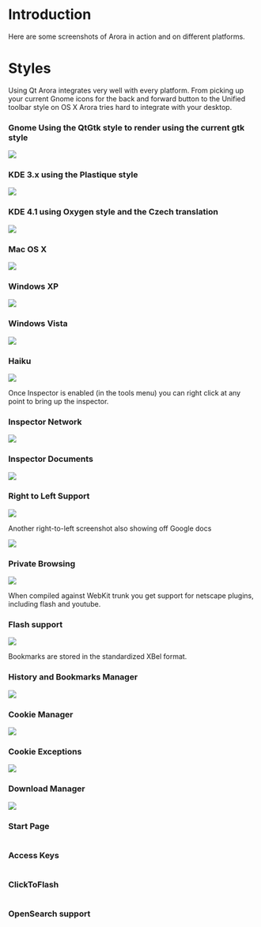 # Introduction #

Here are some screenshots of Arora in action and on different platforms.

# Styles #

Using Qt Arora integrates very well with every platform.  From picking up your current Gnome icons for the back and forward button to the Unified toolbar style on OS X Arora tries hard to integrate with your desktop.

### Gnome Using the QtGtk style to render using the current gtk style ###
[![](http://lh4.ggpht.com/icefox/SJnOn0ov9AI/AAAAAAAAAPk/gA6RzLPBpm4/s288/desktop_gnome.png)](http://picasaweb.google.co.uk/icefox/AroraScreenshots/photo#5231439625707320322)

### KDE 3.x using the Plastique style ###
[![](http://lh6.ggpht.com/icefox/SJnOn8CR4dI/AAAAAAAAAPs/v4HS_cAyWiA/s288/desktop_kde.png)](http://picasaweb.google.co.uk/icefox/AroraScreenshots/photo#5231439627693449682)

### KDE 4.1 using Oxygen style and the Czech translation ###
[![](http://lh4.ggpht.com/icefox/SJnW7_T3jII/AAAAAAAAARU/Kf4fdDSQmJM/s288/desktop_kde4.png)](http://picasaweb.google.co.uk/icefox/AroraScreenshots/photo#5231448768262933634)

### Mac OS X ###
[![](http://lh5.ggpht.com/icefox/SJnUTEN7dXI/AAAAAAAAAQ0/J7DU4q3kHWA/s288/desktop_osx.png)](http://picasaweb.google.co.uk/icefox/AroraScreenshots/photo#5231445866182309234)

### Windows XP ###
[![](http://lh3.ggpht.com/icefox/SKoAdiQCpYI/AAAAAAAAAVY/-g7nxCs8-jc/s288/arora-xp-winstyle.png)](http://picasaweb.google.co.uk/icefox/AroraScreenshots/photo#5235998024181917058)

### Windows Vista ###
[![](http://lh6.ggpht.com/icefox/SKLgX45oYWI/AAAAAAAAARk/zpBl9gNY7eM/s288/arora-vista.png)](http://picasaweb.google.co.uk/icefox/AroraScreenshots/photo#5233992417973657954)

### Haiku ###
[![](http://lh6.ggpht.com/_ht-kXuOA3bk/TBzc56x2DzI/AAAAAAAAFg0/2vgHYq0O1og/2009-10-21_arora-for-haiku_a1.png)](http://picasaweb.google.com/stephenmac7/AroraScreenshots#5484501333819395890)

Once Inspector is enabled (in the tools menu) you can right click at any point to bring up the inspector.

### Inspector Network ###
[![](http://lh6.ggpht.com/icefox/SJnO0HdsRKI/AAAAAAAAAQM/R2th7KHwkuM/s288/inspector_network.png)](http://picasaweb.google.co.uk/icefox/AroraScreenshots/photo#5231439836919645346)

### Inspector Documents ###
[![](http://lh5.ggpht.com/icefox/SJnO0N_L4CI/AAAAAAAAAQE/HAAKD8Z75-U/s288/inspector_document.png)](http://picasaweb.google.co.uk/icefox/AroraScreenshots/photo#5231439838670741538)

### Right to Left Support ###

[![](http://lh3.ggpht.com/icefox/SJnO0MXhPwI/AAAAAAAAAQU/Yf2VGY4TmZM/s288/reverse.png)](http://picasaweb.google.co.uk/icefox/AroraScreenshots/photo#5231439838235934466)

Another right-to-left screenshot also showing off Google docs

[![](http://lh4.ggpht.com/icefox/SJnZ3wAzQ_I/AAAAAAAAARc/fIPQQ4P1Mn4/s288/arora-googledocs-rtl.png)](http://picasaweb.google.co.uk/icefox/AroraScreenshots/photo#5231451993971835890)

### Private Browsing ###
[![](http://lh4.ggpht.com/icefox/SJnPLSXN_BI/AAAAAAAAAQc/Im4ME794t6w/s400/privatebrowsing.png)](http://picasaweb.google.co.uk/icefox/AroraScreenshots/photo#5231440234982276114)

When compiled against WebKit trunk you get support for netscape plugins, including flash and youtube.

### Flash support ###
[![](http://lh3.ggpht.com/icefox/SJnPY7KGZVI/AAAAAAAAAQk/kfewd-TEtEg/s288/bunny.png)](http://picasaweb.google.co.uk/icefox/AroraScreenshots/photo#5231440469271405906)

Bookmarks are stored in the standardized XBel format.

### History and Bookmarks Manager ###
[![](http://lh5.ggpht.com/icefox/SJnWHq-JLqI/AAAAAAAAAQ8/7J8njuEAxlM/s288/bookmark_history_manager.png)](http://picasaweb.google.co.uk/icefox/AroraScreenshots/photo#5231447869449907874)

### Cookie Manager ###
[![](http://lh4.ggpht.com/icefox/SJnOnn30swI/AAAAAAAAAPc/Us9HEs893d8/s144/cookie_manager.png)](http://picasaweb.google.co.uk/icefox/AroraScreenshots/photo#5231439622280884994)

### Cookie Exceptions ###
[![](http://lh3.ggpht.com/icefox/SJnOnuJb0GI/AAAAAAAAAPU/YmrjEiJ2FVY/s288/cookie_exceptions.png)](http://picasaweb.google.co.uk/icefox/AroraScreenshots/photo#5231439623965364322)

### Download Manager ###
[![](http://lh5.ggpht.com/icefox/SJnWHySsjlI/AAAAAAAAARM/ifVxqlGpMNU/s288/downloads.png)](http://picasaweb.google.co.uk/icefox/AroraScreenshots/photo#5231447871415160402)

### Start Page ###
![![](http://4.bp.blogspot.com/_g_3jioX2SA4/SlEB-AWUNPI/AAAAAAAAA1k/cZIMA8jIsMU/s400/startpage.png)](http://4.bp.blogspot.com/_g_3jioX2SA4/SlEB-AWUNPI/AAAAAAAAA1k/cZIMA8jIsMU/s1600-h/startpage.png)

### Access Keys ###
![![](http://3.bp.blogspot.com/_g_3jioX2SA4/Sk2h31wsnQI/AAAAAAAAA1U/NixFyCJi0cA/s400/accesskeys.png)](http://3.bp.blogspot.com/_g_3jioX2SA4/Sk2h31wsnQI/AAAAAAAAA1U/NixFyCJi0cA/s1600-h/accesskeys.png)

### ClickToFlash ###
![![](http://1.bp.blogspot.com/_g_3jioX2SA4/ShnG1I8dISI/AAAAAAAAArs/PWBaEl3Vgzk/s400/click2flash.png)](http://1.bp.blogspot.com/_g_3jioX2SA4/ShnG1I8dISI/AAAAAAAAArs/PWBaEl3Vgzk/s1600-h/click2flash.png)

### OpenSearch support ###
![![](http://3.bp.blogspot.com/_Si-KFczpAmo/Sg9dnB0pk8I/AAAAAAAAAAk/4IUxAlG8D2k/s320/01.png)](http://3.bp.blogspot.com/_Si-KFczpAmo/Sg9dnB0pk8I/AAAAAAAAAAk/4IUxAlG8D2k/s1600-h/01.png)

![![](http://1.bp.blogspot.com/_Si-KFczpAmo/Sg9eH9LMjxI/AAAAAAAAABM/rfLG8A9H-Jg/s320/06.png)](http://1.bp.blogspot.com/_Si-KFczpAmo/Sg9eH9LMjxI/AAAAAAAAABM/rfLG8A9H-Jg/s1600-h/06.png)

![![](http://1.bp.blogspot.com/_Si-KFczpAmo/SlHS93dW0dI/AAAAAAAAAB0/aCqtpXgMexw/s320/addtothetoolbarsearch.png)](http://1.bp.blogspot.com/_Si-KFczpAmo/SlHS93dW0dI/AAAAAAAAAB0/aCqtpXgMexw/s1600-h/addtothetoolbarsearch.png)

![![](http://3.bp.blogspot.com/_Si-KFczpAmo/Sg9eCgdr4YI/AAAAAAAAABE/W1NyVl7A8FA/s320/02.png)](http://3.bp.blogspot.com/_Si-KFczpAmo/Sg9eCgdr4YI/AAAAAAAAABE/W1NyVl7A8FA/s1600-h/02.png)